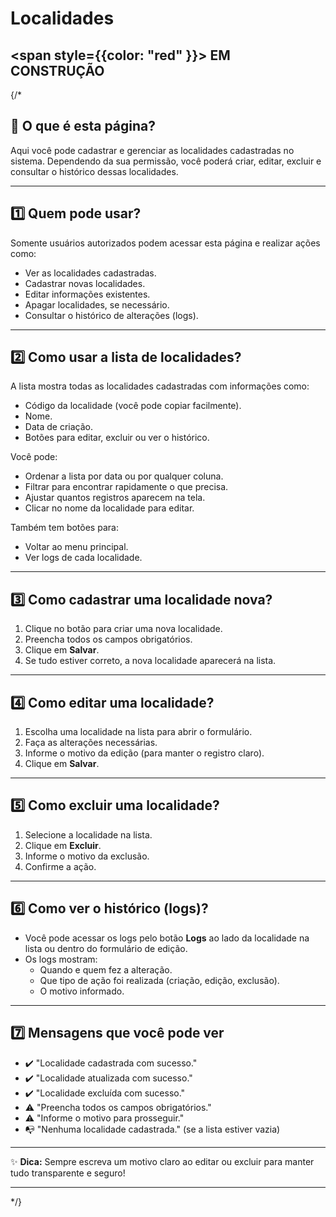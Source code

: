
#  Localidades

##  <span style={{color: "red" }}>  EM CONSTRUÇÃO </span>

{/*

## 📄 O que é esta página?
Aqui você pode cadastrar e gerenciar as localidades cadastradas no sistema. Dependendo da sua permissão, você poderá criar, editar, excluir e consultar o histórico dessas localidades.

---

## 1️⃣ Quem pode usar?

Somente usuários autorizados podem acessar esta página e realizar ações como:

- Ver as localidades cadastradas.
- Cadastrar novas localidades.
- Editar informações existentes.
- Apagar localidades, se necessário.
- Consultar o histórico de alterações (logs).

---

## 2️⃣ Como usar a lista de localidades?

A lista mostra todas as localidades cadastradas com informações como:

- Código da localidade (você pode copiar facilmente).
- Nome.
- Data de criação.
- Botões para editar, excluir ou ver o histórico.

Você pode:

- Ordenar a lista por data ou por qualquer coluna.
- Filtrar para encontrar rapidamente o que precisa.
- Ajustar quantos registros aparecem na tela.
- Clicar no nome da localidade para editar.

Também tem botões para:

- Voltar ao menu principal.
- Ver logs de cada localidade.

---

## 3️⃣ Como cadastrar uma localidade nova?

1. Clique no botão para criar uma nova localidade.
2. Preencha todos os campos obrigatórios.
3. Clique em **Salvar**.
4. Se tudo estiver correto, a nova localidade aparecerá na lista.

---

## 4️⃣ Como editar uma localidade?

1. Escolha uma localidade na lista para abrir o formulário.
2. Faça as alterações necessárias.
3. Informe o motivo da edição (para manter o registro claro).
4. Clique em **Salvar**.

---

## 5️⃣ Como excluir uma localidade?

1. Selecione a localidade na lista.
2. Clique em **Excluir**.
3. Informe o motivo da exclusão.
4. Confirme a ação.

---

## 6️⃣ Como ver o histórico (logs)?

- Você pode acessar os logs pelo botão **Logs** ao lado da localidade na lista ou dentro do formulário de edição.
- Os logs mostram:
  - Quando e quem fez a alteração.
  - Que tipo de ação foi realizada (criação, edição, exclusão).
  - O motivo informado.

---

## 7️⃣ Mensagens que você pode ver

- ✔️ "Localidade cadastrada com sucesso."
- ✔️ "Localidade atualizada com sucesso."
- ✔️ "Localidade excluída com sucesso."
- ⚠️ "Preencha todos os campos obrigatórios."
- ⚠️ "Informe o motivo para prosseguir."
- 📭 "Nenhuma localidade cadastrada." (se a lista estiver vazia)

---

✨ **Dica:** Sempre escreva um motivo claro ao editar ou excluir para manter tudo transparente e seguro!

---

*/}